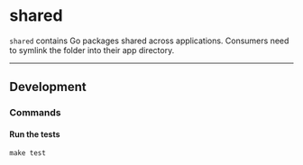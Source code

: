 # shared

`shared` contains Go packages shared across applications. Consumers need to symlink the folder into their app directory.

---

## Development

### Commands

#### Run the tests

```
make test
```
